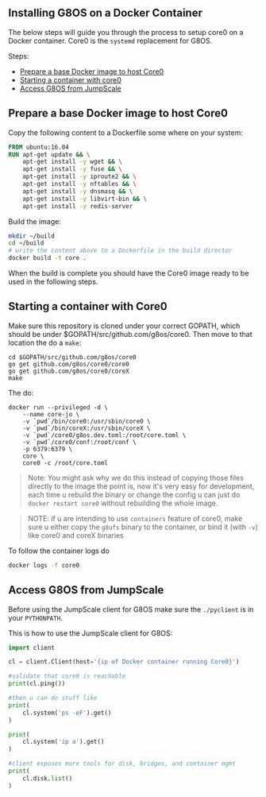 ## Installing G8OS on a Docker Container

The below steps will guide you through the process to setup core0 on a Docker container. Core0 is the `systemd` replacement for G8OS.

Steps:

- [Prepare a base Docker image to host Core0](#base-image)
- [Starting a container with core0](#start-container)
- [Access G8OS from JumpScale](#jumpscale-client)

<a id="base-image"></a>
## Prepare a base Docker image to host Core0

Copy the following content to a Dockerfile some where on your system:

```dockerfile
FROM ubuntu:16.04
RUN apt-get update && \
    apt-get install -y wget && \
    apt-get install -y fuse && \
    apt-get install -y iproute2 && \
    apt-get install -y nftables && \
    apt-get install -y dnsmasq && \
    apt-get install -y libvirt-bin && \
    apt-get install -y redis-server
```

Build the image:

```bash
mkdir ~/build
cd ~/build
# write the content above to a Dockerfile in the build director
docker build -t core .
```

When the build is complete you should have the Core0 image ready to be used in the following steps.


<a id="start-container"></a>
## Starting a container with Core0

Make sure this repository is cloned under your correct GOPATH, which should be under $GOPATH/src/github.com/g8os/core0. Then move to that location the do a `make`:

```
cd $GOPATH/src/github.com/g8os/core0
go get github.com/g8os/core0/core0
go get github.com/g8os/core0/coreX
make
```

The do:

```
docker run --privileged -d \
    --name core-jo \
    -v `pwd`/bin/core0:/usr/sbin/core0 \
    -v `pwd`/bin/coreX:/usr/sbin/coreX \
    -v `pwd`/core0/g8os.dev.toml:/root/core.toml \
    -v `pwd`/core0/conf:/root/conf \
    -p 6379:6379 \
    core \
    core0 -c /root/core.toml
```

> Note: You might ask why we do this instead of copying those files directly to the image
> the point is, now it's very easy for development, each time u rebuild the binary or change the config
> u can just do `docker restart core0` without rebuilding the whole image.


> NOTE: if u are intending to use `containers` feature of core0, make sure u either copy the `g8ufs` binary to the container, or bind it (with `-v`) like core0 and coreX binaries


To follow the container logs do
```bash
docker logs -f core0
```

<a id="jumpscale-client"></a>
## Access G8OS from JumpScale

Before using the JumpScale client for G8OS make sure the `./pyclient` is in your `PYTHONPATH`.

This is how to use the JumpScale client for G8OS:

```python
import client

cl = client.Client(host='{ip of Docker container running Core0}')

#validate that core0 is reachable
print(cl.ping())

#then u can do stuff like
print(
    cl.system('ps -eF').get()
)

print(
    cl.system('ip a').get()
)

#client exposes more tools for disk, bridges, and container mgmt
print(
    cl.disk.list()
)
```
